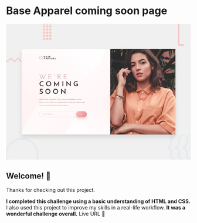# Base Apparel coming soon page

![Design preview for the Base Apparel coming soon page coding challenge](./design/desktop-preview.jpg)

## Welcome! 👋

Thanks for checking out this project.

**I completed this challenge using a basic understanding of HTML and CSS.**
I also used this project to improve my skills in a real-life workflow.
**It was a wonderful challenge overall.**
Live URL 
🚀

